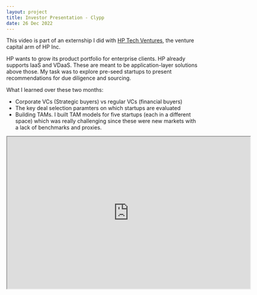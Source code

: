 ```yaml
---
layout: project
title: Investor Presentation - Clypp
date: 26 Dec 2022
---
```


This video is part of an externship I did with [HP Tech Ventures](https://hptechventures.com/), the venture capital arm of HP Inc.

HP wants to grow its product portfolio for enterprise clients. HP already supports IaaS and VDaaS. These are meant to be application-layer solutions above those. My task was to explore pre-seed startups to present recommendations for due diligence and sourcing.

What I learned over these two months:
- Corporate VCs (Strategic buyers) vs regular VCs (financial buyers)
- The key deal selection paramters on which startups are evaluated
- Building TAMs. I built TAM models for five startups (each in a different space) which was really challenging since these were new markets with a lack of benchmarks and proxies.

<iframe src="https://drive.google.com/file/d/1rxlUJF_KW2TsT6q2YbL2-h4PMOEVvy1L/preview" width="640" height="400" allow="autoplay"></iframe>
